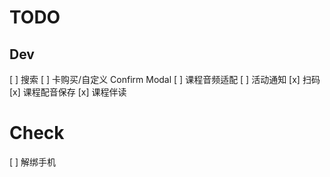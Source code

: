 # TODO

## Dev
[ ] 搜索
[ ] 卡购买/自定义 Confirm Modal
[ ] 课程音频适配
[ ] 活动通知
[x] 扫码
[x] 课程配音保存
[x] 课程伴读

# Check 
[ ] 解绑手机
